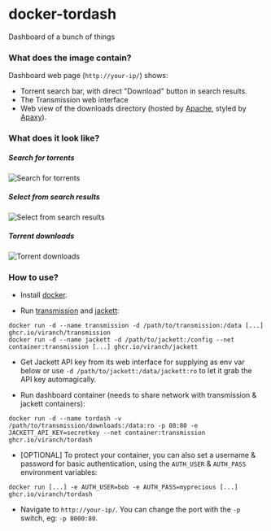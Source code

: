 # docker-tordash
Dashboard of a bunch of things

### What does the image contain?

Dashboard web page (`http://your-ip/`) shows:
- Torrent search bar, with direct "Download" button in search results.
- The Transmission web interface
- Web view of the downloads directory (hosted by [Apache](https://httpd.apache.org/), styled by [Apaxy](https://oupala.github.io/apaxy/)).

### What does it look like?

##### Search for torrents
![Search for torrents](https://raw.githubusercontent.com/viranch/docker-tv/master/screenshots/ss1.png)
##### Select from search results
![Select from search results](https://raw.githubusercontent.com/viranch/docker-tv/master/screenshots/ss2.png)
##### Torrent downloads
![Torrent downloads](https://raw.githubusercontent.com/viranch/docker-tv/master/screenshots/ss3.png)

### How to use?

- Install [docker](https://docs.docker.com/installation/#installation).

- Run [transmission](https://github.com/viranch/docker-transmission) and [jackett](https://github.com/viranch/docker-jackett):
```
docker run -d --name transmission -d /path/to/transmission:/data [...] ghcr.io/viranch/transmission
docker run -d --name jackett -d /path/to/jackett:/config --net container:transmission [...] ghcr.io/viranch/jackett
```

- Get Jackett API key from its web interface for supplying as env var below or use `-d /path/to/jackett:/data/jackett:ro` to let it grab the API key automagically.

- Run dashboard container (needs to share network with transmission & jackett containers):
```
docker run -d --name tordash -v /path/to/transmission/downloads:/data:ro -p 80:80 -e JACKETT_API_KEY=secretkey --net container:transmission ghcr.io/viranch/tordash
```

- [OPTIONAL] To protect your container, you can also set a username & password for basic authentication, using the `AUTH_USER` & `AUTH_PASS` environment variables:
```
docker run [...] -e AUTH_USER=bob -e AUTH_PASS=myprecious [...] ghcr.io/viranch/tordash
```

- Navigate to `http://your-ip/`. You can change the port with the `-p` switch, eg: `-p 8000:80`.
